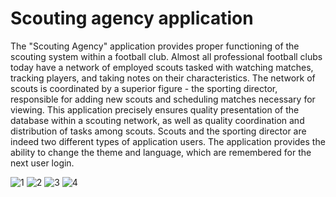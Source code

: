 # Scouting agency application

The "Scouting Agency" application provides proper functioning of the scouting system within a football club. Almost all professional football clubs today have a network of employed scouts tasked with watching matches, tracking players, and taking notes on their characteristics. The network of scouts is coordinated by a superior figure - the sporting director, responsible for adding new scouts and scheduling matches necessary for viewing. This application precisely ensures quality presentation of the database within a scouting network, as well as quality coordination and distribution of tasks among scouts. Scouts and the sporting director are indeed two different types of application users. The application provides the ability to change the theme and language, which are remembered for the next user login.

![1](https://github.com/banovicluka/football-scouting-desktop-app/assets/58904845/76538061-8cec-49b3-be5c-b5b66e98ad79)
![2](https://github.com/banovicluka/football-scouting-desktop-app/assets/58904845/133543ea-fac8-4321-849b-b77fb0563c8b)
![3](https://github.com/banovicluka/football-scouting-desktop-app/assets/58904845/d51912d4-fdd8-4672-b729-12a0878529a6)
![4](https://github.com/banovicluka/football-scouting-desktop-app/assets/58904845/2c5b4369-51ef-4183-8533-0cfa1152d0d0)




